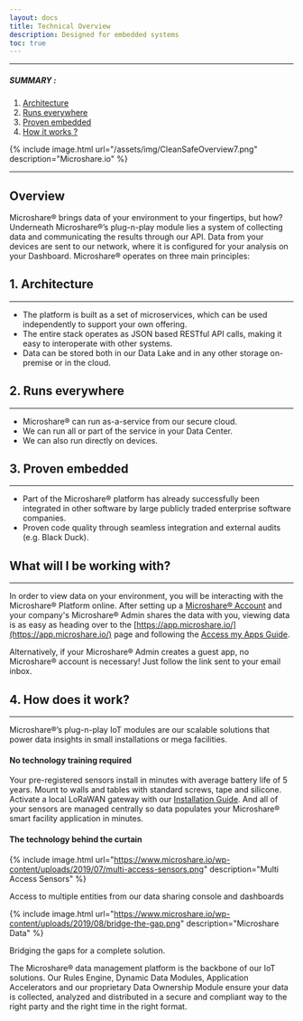 ```yaml
---
layout: docs
title: Technical Overview
description: Designed for embedded systems
toc: true
---
```



---------------------------------------

##### SUMMARY : 

1. [Architecture](./#1-architechture)
2. [Runs everywhere](./#2-runs-everywhere)
3. [Proven embedded](./#3-proven-embedded)
4. [How it works ?](./#3-how-it-works)

{% include image.html url="/assets/img/CleanSafeOverview7.png" description="Microshare.io" %}

---------------------------------------
## Overview

Microshare® brings data of your environment to your fingertips, but how? Underneath Microshare®’s plug-n-play module lies a system of collecting data and communicating the results through our API. Data from your devices are sent to our network, where it is configured for your analysis on your Dashboard. Microshare® operates on three main principles:

## 1. Architecture
---------------------------------------

- The platform is built as a set of microservices, which can be used independently to support your own offering.
- The entire stack operates as JSON based RESTful API calls, making it easy to interoperate with other systems.
- Data can be stored both in our Data Lake and in any other storage on-premise or in the cloud.

## 2. Runs everywhere
---------------------------------------

- Microshare® can run as-a-service from our secure cloud.
- We can run all or part of the service in your Data Center. 
- We can also run directly on devices.

## 3. Proven embedded
---------------------------------------

- Part of the Microshare® platform has already successfully been integrated in other software by large publicly traded enterprise software companies.
- Proven code quality through seamless integration and external audits (e.g. Black Duck).

## What will I be working with?
---------------------------------------

In order to view data on your environment, you will be interacting with the Microshare® Platform online. After setting up a [Microshare® Account](/docs/2/general-user/quick-start/create-an-account/) and your company's Microshare® Admin shares the data with you, viewing data is as easy as heading over to the [https://app.microshare.io/](https://app.microshare.io/) page and following the [Access my Apps Guide](/docs/2/general-user/quick-start/access-my-apps/).

Alternatively, if your Microshare® Admin creates a guest app, no Microshare® account is necessary! Just follow the link sent to your email inbox. 

## 4. How does it work?
---------------------------------------

Microshare®’s plug-n-play IoT modules are our scalable solutions that power data insights in small installations or mega facilities.

#### No technology training required

Your pre-registered sensors install in minutes with average battery life of 5 years. Mount to walls and tables with standard screws, tape and silicone. Activate a local LoRaWAN gateway with our [Installation Guide](/docs/2/installer/lorawan/gateway-installation/). And all of your sensors are managed centrally so data populates your Microshare® smart facility application in minutes.

#### The technology behind the curtain

{% include image.html url="https://www.microshare.io/wp-content/uploads/2019/07/multi-access-sensors.png" description="Multi Access Sensors" %}

Access to multiple entities from our data sharing console and dashboards

{% include image.html url="https://www.microshare.io/wp-content/uploads/2019/08/bridge-the-gap.png" description="Microshare Data" %}

Bridging the gaps for a complete solution.

The Microshare® data management platform is the backbone of our IoT solutions. Our Rules Engine, Dynamic Data Modules, Application Accelerators and our proprietary Data Ownership Module ensure your data is collected, analyzed and distributed in a secure and compliant way to the right party and the right time in the right format.